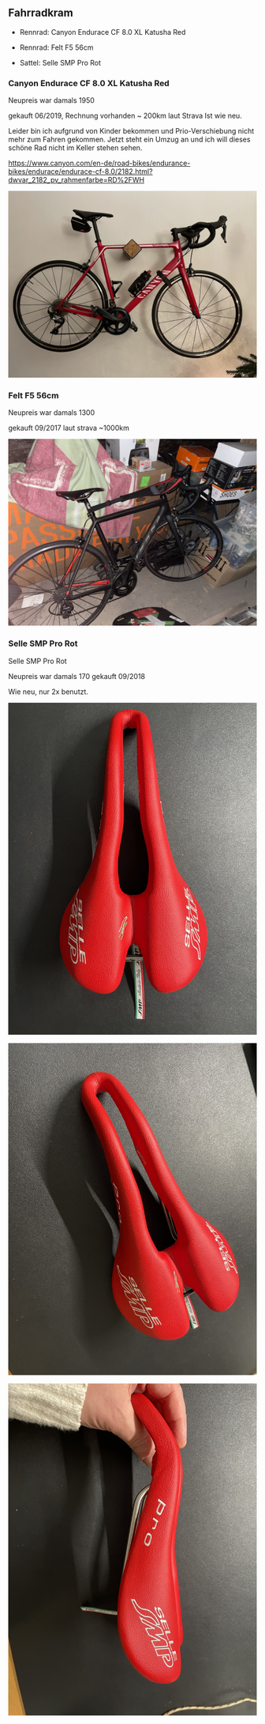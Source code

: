 ## Fahrradkram

- Rennrad: Canyon Endurace CF 8.0 XL Katusha Red

- Rennrad: Felt F5 56cm

- Sattel: Selle SMP Pro Rot

### Canyon Endurace CF 8.0 XL Katusha Red

Neupreis war damals 1950 

gekauft 06/2019, Rechnung vorhanden
~ 200km laut Strava
Ist wie neu.

Leider bin ich aufgrund von Kinder bekommen und Prio-Verschiebung nicht mehr zum Fahren gekommen. Jetzt steht ein Umzug an und ich will dieses schöne Rad nicht im Keller stehen sehen.

https://www.canyon.com/en-de/road-bikes/endurance-bikes/endurace/endurace-cf-8.0/2182.html?dwvar_2182_pv_rahmenfarbe=RD%2FWH

![IMG_5276.jpeg](images/IMG_5276.jpeg)

### Felt F5 56cm

Neupreis war damals 1300

gekauft 09/2017
laut strava ~1000km

![IMG_5311.jpeg](images/IMG_5311.jpeg)

### Selle SMP Pro Rot

Selle SMP Pro Rot

Neupreis war damals 170
gekauft 09/2018

Wie neu, nur 2x benutzt.

![IMG_5294.jpeg](images/IMG_5294.jpeg)

![IMG_5295.jpeg](images/IMG_5295.jpeg)

![IMG_5296.jpeg](images/IMG_5296.jpeg)
